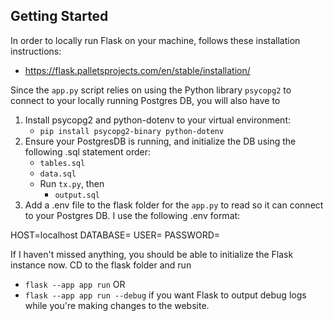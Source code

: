 ## Getting Started

In order to locally run Flask on your machine, follows these installation instructions:

* https://flask.palletsprojects.com/en/stable/installation/

Since the `app.py` script relies on using the Python library `psycopg2` to connect to your locally running Postgres DB, you will also have to

1. Install psycopg2 and python-dotenv to your virtual environment:
    * `pip install psycopg2-binary python-dotenv`
2. Ensure your PostgresDB is running, and initialize the DB using the following .sql statement order:
    * `tables.sql`
    * `data.sql`
    * Run `tx.py`, then
        * `output.sql`
3. Add a .env file to the flask folder for the `app.py` to read so it can connect to your Postgres DB. I use the following .env format:

HOST=localhost
DATABASE=<dbname>
USER=<username>
PASSWORD=<password>

If I haven't missed anything, you should be able to initialize the Flask instance now. CD to the flask folder and run
 
* `flask --app app run` OR
* `flask --app app run --debug` if you want Flask to output debug logs while you're making changes to the website. 
